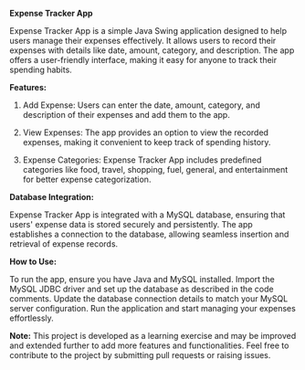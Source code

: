 
**Expense Tracker App**

Expense Tracker App is a simple Java Swing application designed to help users manage their expenses effectively. It allows users to record their expenses with details like date, amount, category, and description. The app offers a user-friendly interface, making it easy for anyone to track their spending habits.

**Features:**

1. Add Expense: Users can enter the date, amount, category, and description of their expenses and add them to the app.

2. View Expenses: The app provides an option to view the recorded expenses, making it convenient to keep track of spending history.

3. Expense Categories: Expense Tracker App includes predefined categories like food, travel, shopping, fuel, general, and entertainment for better expense categorization.

**Database Integration:**

Expense Tracker App is integrated with a MySQL database, ensuring that users' expense data is stored securely and persistently. The app establishes a connection to the database, allowing seamless insertion and retrieval of expense records.

**How to Use:**

To run the app, ensure you have Java and MySQL installed. Import the MySQL JDBC driver and set up the database as described in the code comments. Update the database connection details to match your MySQL server configuration. Run the application and start managing your expenses effortlessly.

**Note:** This project is developed as a learning exercise and may be improved and extended further to add more features and functionalities. Feel free to contribute to the project by submitting pull requests or raising issues.

